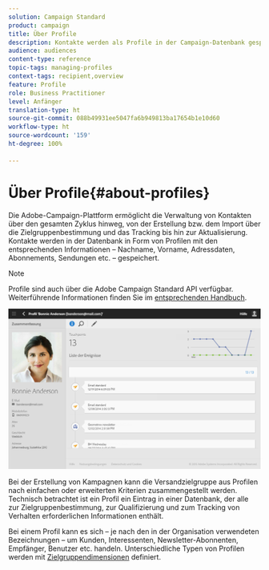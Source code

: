 ```yaml
---
solution: Campaign Standard
product: campaign
title: Über Profile
description: Kontakte werden als Profile in der Campaign-Datenbank gespeichert und während ihres gesamten Lebenszyklus aktualisiert.
audience: audiences
content-type: reference
topic-tags: managing-profiles
context-tags: recipient,overview
feature: Profile
role: Business Practitioner
level: Anfänger
translation-type: ht
source-git-commit: 088b49931ee5047fa6b949813ba17654b1e10d60
workflow-type: ht
source-wordcount: '159'
ht-degree: 100%

---
```



# Über Profile{#about-profiles}

Die Adobe-Campaign-Plattform ermöglicht die Verwaltung von Kontakten über den gesamten Zyklus hinweg, von der Erstellung bzw. dem Import über die Zielgruppenbestimmung und das Tracking bis hin zur Aktualisierung. Kontakte werden in der Datenbank in Form von Profilen mit den entsprechenden Informationen – Nachname, Vorname, Adressdaten, Abonnements, Sendungen etc. – gespeichert.

>[!NOTE]
>
>Profile sind auch über die Adobe Campaign Standard API verfügbar. Weiterführende Informationen finden Sie im [entsprechenden Handbuch](../../api/using/retrieving-profiles.md).

![](assets/marketing_history.png)

Bei der Erstellung von Kampagnen kann die Versandzielgruppe aus Profilen nach einfachen oder erweiterten Kriterien zusammengestellt werden. Technisch betrachtet ist ein Profil ein Eintrag in einer Datenbank, der alle zur Zielgruppenbestimmung, zur Qualifizierung und zum Tracking von Verhalten erforderlichen Informationen enthält.

Bei einem Profil kann es sich – je nach den in der Organisation verwendeten Bezeichnungen – um Kunden, Interessenten, Newsletter-Abonnenten, Empfänger, Benutzer etc. handeln. Unterschiedliche Typen von Profilen werden mit [Zielgruppendimensionen](../../automating/using/query.md#targeting-dimensions-and-resources) definiert.
